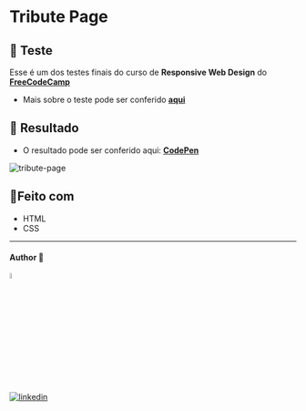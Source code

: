# Tribute Page

## 📝 Teste

Esse é um dos testes finais do curso de **Responsive Web Design** do [**FreeCodeCamp**](https://www.freecodecamp.org/)
- Mais sobre o teste pode ser conferido [**aqui**](https://www.freecodecamp.org/learn/responsive-web-design/responsive-web-design-projects/build-a-tribute-page)



## 🎨 Resultado
- O resultado pode ser conferido aqui: [**CodePen**](https://codepen.io/dev-araujo/full/WNXqLVE)

![tribute-page](https://user-images.githubusercontent.com/97068163/158276813-17ea06d5-ba07-4131-a83d-6932c005faa0.png)


## 🔨Feito com 
- HTML
- CSS

----


#### Author 👷

<img src="https://user-images.githubusercontent.com/97068163/149033991-781bf8b6-4beb-445a-913c-f05a76a28bfc.png" width="5%" alt="caricatura do autor desse repositório"/>

[![linkedin](https://img.shields.io/badge/LinkedIn-0077B5?style=for-the-badge&logo=linkedin&logoColor=white)](https://www.linkedin.com/in/araujocode/)
